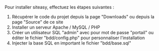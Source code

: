 Pour installer siteasy, effectuez les étapes suivantes :

  1. Récupérer le code du projet depuis la page "Downloads" ou depuis la page "Source" de ce site
  1. Installer un serveur Apache / MySQL / PHP
  1. Créer un utilisateur SQL "admin" avec pour mot de passe "portail" ou éditer le fichier "bdd/config.php" pour personnaliser l'installation
  1. Injecter la base SQL en important le fichier "bdd/base.sql"